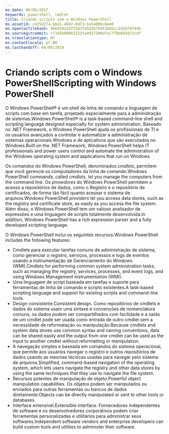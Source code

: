 ```yaml
---
ms.date: 06/05/2017
keywords: powershell, cmdlet
title: Criando scripts com o Windows PowerShell
ms.assetid: c425d27a-bb41-4947-8d73-ba5480bc8ee0
ms.openlocfilehash: 9bb420a3d725d3fa925b79452bbbcc542bf9f4db
ms.sourcegitcommit: cf195b090b3223fa4917206dfec7f0b603873cdf
ms.translationtype: HT
ms.contentlocale: pt-BR
ms.lasthandoff: 04/09/2018
---
```

# <a name="scripting-with-windows-powershell"></a><span data-ttu-id="48e97-103">Criando scripts com o Windows PowerShell</span><span class="sxs-lookup"><span data-stu-id="48e97-103">Scripting with Windows PowerShell</span></span>

<span data-ttu-id="48e97-104">O Windows PowerShell® é um shell de linha de comando e linguagem de scripts com base em tarefa, projetado especialmente para a administração de sistemas.</span><span class="sxs-lookup"><span data-stu-id="48e97-104">Windows PowerShell® is a task-based command-line shell and scripting language designed especially for system administration.</span></span> <span data-ttu-id="48e97-105">Baseado no .NET Framework, o Windows PowerShell ajuda os profissionais de TI e os usuários avançados a controlar e automatizar a administração de sistemas operacionais Windows e de aplicativos que são executados no Windows.</span><span class="sxs-lookup"><span data-stu-id="48e97-105">Built on the .NET Framework, Windows PowerShell helps IT professionals and power users control and automate the administration of the Windows operating system and applications that run on Windows.</span></span>

<span data-ttu-id="48e97-106">Os comandos do Windows PowerShell, denominados *cmdlets*, permitem que você gerencie os computadores da linha de comando.</span><span class="sxs-lookup"><span data-stu-id="48e97-106">Windows PowerShell commands, called *cmdlets*, let you manage the computers from the command line.</span></span> <span data-ttu-id="48e97-107">Os *provedores* do Windows PowerShell permitem o acesso a repositórios de dados, como o Registro e o repositório de certificados, de forma tão fácil quanto acessar o sistema de arquivos.</span><span class="sxs-lookup"><span data-stu-id="48e97-107">Windows PowerShell *providers* let you access data stores, such as the registry and certificate store, as easily as you access the file system.</span></span> <span data-ttu-id="48e97-108">Além disso, o Windows PowerShell tem um valioso analisador de expressões e uma linguagem de scripts totalmente desenvolvida.</span><span class="sxs-lookup"><span data-stu-id="48e97-108">In addition, Windows PowerShell has a rich expression parser and a fully developed scripting language.</span></span>

<span data-ttu-id="48e97-109">O Windows PowerShell inclui os seguintes recursos:</span><span class="sxs-lookup"><span data-stu-id="48e97-109">Windows PowerShell includes the following features:</span></span>

- <span data-ttu-id="48e97-110">Cmdlets para executar tarefas comuns de administração de sistema, como gerenciar o registro, serviços, processos e logs de eventos usando a Instrumentação de Gerenciamento do Windows (WMI).</span><span class="sxs-lookup"><span data-stu-id="48e97-110">Cmdlets for performing common system administration tasks, such as managing the registry, services, processes, and event logs, and using Windows Management Instrumentation (WMI).</span></span>
- <span data-ttu-id="48e97-111">Uma linguagem de script baseada em tarefas e suporte para ferramentas de linha de comando e scripts existentes.</span><span class="sxs-lookup"><span data-stu-id="48e97-111">A task-based scripting language and support for existing scripts and command-line tools.</span></span>
- <span data-ttu-id="48e97-112">Design consistente.</span><span class="sxs-lookup"><span data-stu-id="48e97-112">Consistent design.</span></span> <span data-ttu-id="48e97-113">Como repositórios de cmdlets e dados do sistema usam uma sintaxe e convenções de nomenclatura comuns, os dados podem ser compartilhados com facilidade e a saída de um cmdlet pode ser usada como entrada de outro cmdlet sem a necessidade de reformatação ou manipulação.</span><span class="sxs-lookup"><span data-stu-id="48e97-113">Because cmdlets and system data stores use common syntax and naming conventions, data can be shared easily and the output from one cmdlet can be used as the input to another cmdlet without reformatting or manipulation.</span></span>
- <span data-ttu-id="48e97-114">A navegação simples e baseada em comandos do sistema operacional, que permite aos usuários navegar o registro e outros repositórios de dados usando as mesmas técnicas usadas para navegar pelo sistema de arquivos.</span><span class="sxs-lookup"><span data-stu-id="48e97-114">Simplified, command-based navigation of the operating system, which lets users navigate the registry and other data stores by using the same techniques that they use to navigate the file system.</span></span>
- <span data-ttu-id="48e97-115">Recursos potentes de manipulação de objeto.</span><span class="sxs-lookup"><span data-stu-id="48e97-115">Powerful object manipulation capabilities.</span></span> <span data-ttu-id="48e97-116">Os objetos podem ser manipulados ou enviados para outras ferramentas ou bancos de dados diretamente.</span><span class="sxs-lookup"><span data-stu-id="48e97-116">Objects can be directly manipulated or sent to other tools or databases.</span></span>
- <span data-ttu-id="48e97-117">Interface extensível.</span><span class="sxs-lookup"><span data-stu-id="48e97-117">Extensible interface.</span></span> <span data-ttu-id="48e97-118">Fornecedores independentes de software e os desenvolvedores corporativos podem criar ferramentas personalizadas e utilitários para administrar seus softwares.</span><span class="sxs-lookup"><span data-stu-id="48e97-118">Independent software vendors and enterprise developers can build custom tools and utilities to administer their software.</span></span>